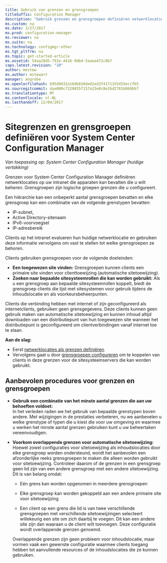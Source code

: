 ```yaml
---
title: Gebruik van grenzen en grensgroepen
titleSuffix: Configuration Manager
description: "Gebruik grenzen en grensgroepen definiëren netwerklocaties en toegankelijk sitesystemen voor apparaten die u beheert."
ms.custom: na
ms.date: 3/27/2017
ms.prod: configuration-manager
ms.reviewer: na
ms.suite: na
ms.technology: configmgr-other
ms.tgt_pltfrm: na
ms.topic: get-started-article
ms.assetid: 54aa20d5-791e-4416-9db4-5aaea472c0b7
caps.latest.revision: "10"
author: mestew
ms.author: mstewart
manager: angrobe
ms.openlocfilehash: b95d9032a10db810ded2ad3f4171155455eccfb5
ms.sourcegitcommit: daa080cf220835f157a23e8c8e2bd2781b869bb7
ms.translationtype: MT
ms.contentlocale: nl-NL
ms.lasthandoff: 12/04/2017
---
```

# <a name="define-site-boundaries-and-boundary-groups-for-system-center-configuration-manager"></a>Sitegrenzen en grensgroepen definiëren voor System Center Configuration Manager

*Van toepassing op: System Center Configuration Manager (huidige vertakking)*

Grenzen voor System Center Configuration Manager definiëren netwerklocaties op uw intranet die apparaten kan bevatten die u wilt beheren. Grensgroepen zijn logische groepen grenzen die u configureert.

 Een hiërarchie kan een onbeperkt aantal grensgroepen bevatten en elke grensgroep kan een combinatie van de volgende grenstypen bevatten:  

-   IP-subnet,  
-   Active Directory-sitenaam  
-   IPv6-voorvoegsel  
-   IP-adresbereik  

Clients op het intranet evalueren hun huidige netwerklocatie en gebruiken deze informatie vervolgens om vast te stellen tot welke grensgroepen ze behoren.  

 Clients gebruiken grensgroepen voor de volgende doeleinden:  
-   **Een toegewezen site vinden:** Grensgroepen kunnen clients een primaire site vinden voor clienttoewijzing (automatische sitetoewijzing).  
-   **Zoeken naar bepaalde sitesysteemrollen die kan worden gebruikt:** Als u een grensgroep aan bepaalde sitesysteemrollen koppelt, biedt de grensgroep clients die lijst met sitesystemen voor gebruik tijdens de Inhoudslocatie en als voorkeursbeheerpunten.  

Clients die verbinding hebben met internet of zijn geconfigureerd als internetclients, gebruiken geen grensgegevens. Deze clients kunnen geen gebruik maken van automatische sitetoewijzing en kunnen inhoud altijd downloaden van een distributiepunt van hun toegewezen site wanneer het distributiepunt is geconfigureerd om clientverbindingen vanaf internet toe te staan.  

**Aan de slag:**
- Eerst [netwerklocaties als grenzen definiëren](/sccm/core/servers/deploy/configure/boundaries).
- Vervolgens gaat u door [grensgroepen configureren](/sccm/core/servers/deploy/configure/boundary-groups) om te koppelen van clients in deze grenzen voor de sitesysteemservers die kan worden gebruikt.



##  <a name="BKMK_BoundaryBestPractices"></a>Aanbevolen procedures voor grenzen en grensgroepen  

-   **Gebruik een combinatie van het minste aantal grenzen die aan uw behoeften voldoet:**  
   In het verleden raden we het gebruik van bepaalde grenstypen boven andere. Met wijzigingen in de prestaties verbeteren, nu we aanbevelen u welke grenstype of typen die u kiest die voor uw omgeving en waarmee u werken het minste aantal grenzen gebruiken kunt u uw beheertaken vereenvoudigen.      

-   **Voorkom overlappende grenzen voor automatische sitetoewijzing:**  
     Hoewel zowel configuraties voor sitetoewijzing als inhoudslocaties door elke grensgroep worden ondersteund, wordt het aanbevolen een afzonderlijke reeks grensgroepen te maken die alleen worden gebruikt voor sitetoewijzing. Controleer daarom of de grenzen in een grensgroep geen lid zijn van een andere grensgroep met een andere sitetoewijzing. Dit is van belang omdat:  

    -   Eén grens kan worden opgenomen in meerdere grensgroepen  

    -   Elke grensgroep kan worden gekoppeld aan een andere primaire site voor sitetoewijzing  

    -   Een client op een grens die lid is van twee verschillende grensgroepen met verschillende sitetoewijzingen selecteert willekeurig een site om zich daarbij te voegen. Dit kan een andere site zijn dan waaraan u de client wilt toevoegen.  Deze configuratie wordt overlappende grenzen genoemd.  

     Overlappende grenzen zijn geen probleem voor inhoudslocatie, maar vormen vaak een gewenste configuratie waarmee clients toegang hebben tot aanvullende resources of de inhoudslocaties die ze kunnen gebruiken.  
